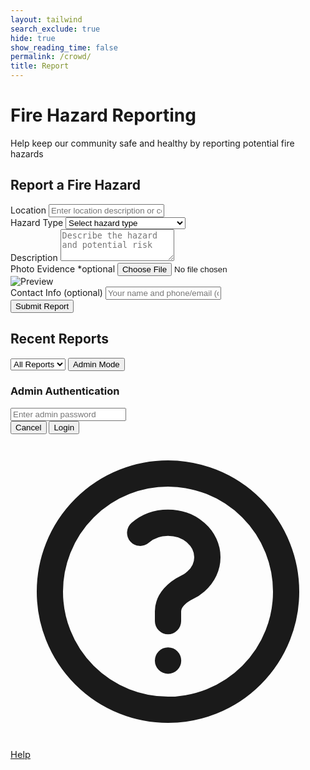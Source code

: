 ```yaml
---
layout: tailwind
search_exclude: true
hide: true
show_reading_time: false
permalink: /crowd/
title: Report
---
```


<div class="min-h-screen bg-gray-100 text-gray-900 py-8 px-4">
  <div class="max-w-4xl mx-auto">
    <div class="mb-8 text-center">
      <h1 class="text-3xl font-bold text-red-600">Fire Hazard Reporting</h1>
      <p class="mt-2 text-gray-600">Help keep our community safe and healthy by reporting potential fire hazards</p>
    </div>
    <div class="bg-white rounded-lg shadow-md p-6 mb-8">
      <h2 class="text-xl font-semibold mb-4">Report a Fire Hazard</h2>
      <form id="reportForm" class="space-y-4">
        <div>
          <label for="location" class="block text-sm font-medium text-gray-700 mb-1">Location</label>
          <input type="text" id="location" class="w-full px-3 py-2 border border-gray-300 rounded-md" placeholder="Enter location description or coordinates" required>
        </div>
        <div>
          <label for="hazardType" class="block text-sm font-medium text-gray-700 mb-1">Hazard Type</label>
          <select id="hazardType" class="w-full px-3 py-2 border border-gray-300 rounded-md" required>
            <option value="">Select hazard type</option>
            <option value="Unattended Campfire">Unattended Campfire</option>
            <option value="Burning Debris">Burning Debris</option>
            <option value="Discarded Cigarette">Discarded Cigarette</option>
            <option value="Lightning Strike">Lightning Strike</option>
            <option value="Other">Other (specify in description)</option>
          </select>
        </div>
        <div>
          <label for="description" class="block text-sm font-medium text-gray-700 mb-1">Description</label>
          <textarea id="description" rows="3" class="w-full px-3 py-2 border border-gray-300 rounded-md" placeholder="Describe the hazard and potential risk" required></textarea>
        </div>
        <div>
          <label for="photoUpload" class="block text-sm font-medium text-gray-700 mb-1">Photo Evidence <span class="text-green-500">*optional</span></label>
          <input type="file" id="photoUpload" class="w-full" accept="image/*">
          <div id="imagePreview" class="mt-2 hidden">
            <img id="previewImg" class="h-40 object-cover rounded" alt="Preview">
          </div>
        </div>
        <div>
          <label for="contactInfo" class="block text-sm font-medium text-gray-700 mb-1">Contact Info (optional)</label>
          <input type="text" id="contactInfo" class="w-full px-3 py-2 border border-gray-300 rounded-md" placeholder="Your name and phone/email (optional)">
        </div>
        <div>
          <button type="submit" class="w-full bg-red-600 hover:bg-red-700 text-white font-medium py-2 px-4 rounded-md transition">
            Submit Report
          </button>
        </div>
      </form>
    </div>
    <div class="flex justify-between items-center mb-4">
      <h2 class="text-xl font-semibold">Recent Reports</h2>
      <div class="flex space-x-2">
        <select id="filterStatus" class="px-3 py-1 border border-gray-300 rounded-md text-sm">
          <option value="all">All Reports</option>
          <option value="pending">Pending</option>
          <option value="verified">Verified</option>
          <option value="resolved">Resolved</option>
        </select>
        <button id="adminModeToggle" class="px-3 py-1 border border-gray-300 rounded-md text-sm bg-gray-200 hover:bg-gray-300">
          Admin Mode
        </button>
      </div>
    </div>
    <div id="reportsList" class="space-y-4">
      <!-- Reports will be inserted here by JavaScript -->
    </div>
    <div id="adminModal" class="fixed inset-0 bg-black bg-opacity-50 flex items-center justify-center hidden">
      <div class="bg-white rounded-lg p-6 max-w-md w-full">
        <h3 class="text-lg font-semibold mb-4">Admin Authentication</h3>
        <input type="password" id="adminPassword" class="w-full px-3 py-2 border border-gray-300 rounded-md mb-4" placeholder="Enter admin password">
        <div class="flex justify-end space-x-2">
          <button id="cancelAdminAuth" class="px-4 py-2 border border-gray-300 rounded-md hover:bg-gray-100">Cancel</button>
          <button id="confirmAdminAuth" class="px-4 py-2 bg-blue-600 text-white rounded-md hover:bg-blue-700">Login</button>
        </div>
      </div>
    </div>
  </div>
</div>

<script type="module">
  // Import configuration
  import { pythonURI, fetchOptions } from '/QcommVNE_Frontend/assets/js/api/config.js';

  // Initialize variables
  let db_reports = [];
  let dataLoaded = false;

  // Fetch reports from the database
  async function fetchReports() {
    try {
      const response = await fetch(`${pythonURI}/api/emails`, fetchOptions);
      if (!response.ok) {
        throw new Error('Failed to fetch reports: ' + response.statusText);
      }

      const reports = await response.json();
      console.log("API response:", reports);

      // Clear existing reports before adding new ones
      db_reports = [];

      // Process reports from the API
      if (reports && reports.length > 0) {
        reports.forEach(report => {
          const newReport = {
            id: report.id,
            location: report.location || "Unknown Location",
            hazardType: report.hazard_type || "Unspecified Hazard",
            description: report.description || "No description provided",
            photoUrl: 'https://media.istockphoto.com/id/587213412/photo/smoking-cigarette-on-black-background.jpg?s=612x612&w=0&k=20&c=OYsuZU-1InoPZaissXB1MJ4HdASwhqq-5NO3SC2q8TM=',
            timestamp: report.date || new Date().toISOString(),
            status: report.status || "pending",
            contactInfo: report.email_id || ""
          };

          db_reports.unshift(newReport);
        });
      }

      dataLoaded = true;
      console.log("DB reports after loading:", db_reports);
      console.log("DB reports info after loading:", typeof db_reports[0]);

      return db_reports;
    } catch (error) {
      console.error("Error fetching reports:", error);
      return [];
    }
  }

  // UI elements
  let isAdminMode = false;
  const ADMIN_PASSWORD = "fireadmin123"; // admin feature is temporary - will integrate with login base later

  const reportForm = document.getElementById('reportForm');
  const photoUpload = document.getElementById('photoUpload');
  const imagePreview = document.getElementById('imagePreview');
  const previewImg = document.getElementById('previewImg');
  const reportsList = document.getElementById('reportsList');
  const filterStatus = document.getElementById('filterStatus');
  const adminModeToggle = document.getElementById('adminModeToggle');
  const adminModal = document.getElementById('adminModal');
  const adminPassword = document.getElementById('adminPassword');
  const confirmAdminAuth = document.getElementById('confirmAdminAuth');
  const cancelAdminAuth = document.getElementById('cancelAdminAuth');

  // Initialize application when DOM is loaded
  document.addEventListener('DOMContentLoaded', async function() {
    await loadInitialData();
    setupEventListeners();
  });

  // Load initial data
  async function loadInitialData() {
    await fetchReports();
    renderReports();
  }

  // Setup all event listeners
  function setupEventListeners() {
    // Photo upload preview
    photoUpload.addEventListener('change', function(e) {
      const file = e.target.files[0];
      if (file) {
        const reader = new FileReader();
        reader.onload = function(event) {
          previewImg.src = event.target.result;
          imagePreview.classList.remove('hidden');
        };
        reader.readAsDataURL(file);
      } else {
        imagePreview.classList.add('hidden');
      }
    });

    // Form submission
    reportForm.addEventListener('submit', function(e) {
      e.preventDefault();
      submitReport();
    });

    // Filter change
    filterStatus.addEventListener('change', function() {
      renderReports();
    });

    // Admin mode toggle
    adminModeToggle.addEventListener('click', function() {
      if (isAdminMode) {
        isAdminMode = false;
        adminModeToggle.classList.remove('bg-blue-600', 'text-white');
        adminModeToggle.classList.add('bg-gray-200');
        adminModeToggle.textContent = 'Admin Mode';
        renderReports();
      } else {
        adminModal.classList.remove('hidden');
      }
    });

    // Admin authentication
    confirmAdminAuth.addEventListener('click', function() {
      if (adminPassword.value === ADMIN_PASSWORD) {
        isAdminMode = true;
        adminModal.classList.add('hidden');
        adminModeToggle.classList.remove('bg-gray-200');
        adminModeToggle.classList.add('bg-blue-600', 'text-white');
        adminModeToggle.textContent = 'Exit Admin Mode';
        renderReports();
      } else {
        alert('Invalid password');
      }
    });

    cancelAdminAuth.addEventListener('click', function() {
      adminModal.classList.add('hidden');
    });
  }

  // Submit a new report
  async function submitReport() {
    // Get form values
    const timestamp = new Date().toISOString();
    const contactInfo = document.getElementById('contactInfo').value;
    const description = document.getElementById('description').value;
    const hazardType = document.getElementById('hazardType').value;
    const location = document.getElementById('location').value;
    
    try {
      // Send report to backend
      const response = await fetch(`${pythonURI}/api/email`, {
        method: 'POST',
        headers: {
          'Content-Type': 'application/json'
        },
        credentials: 'include',
        body: JSON.stringify({
          "date": timestamp, 
          "email_id": contactInfo, 
          "subject": "FIRE", 
          "sender": contactInfo, 
          "description": description, 
          "hazard_type": hazardType, 
          "location": location
        })
      });

      if (!response.ok) {
        throw new Error('Failed to submit report');
      }

      // Add report to local array so we don't need to refetch
      const newReport = {
        id: db_reports.length > 0 ? Math.max(...db_reports.map(r => r.id)) + 1 : 1,
        location: location,
        hazardType: hazardType,
        description: description,
        photoUrl: previewImg.src || "/api/placeholder/400/300",
        timestamp: timestamp,
        status: "pending",
        contactInfo: contactInfo
      };

      // Add to local data
      db_reports.unshift(newReport);
      
      // Reset form
      reportForm.reset();
      imagePreview.classList.add('hidden');

      // Render updated reports
      renderReports();
      
      // Show confirmation
      alert('Report submitted successfully!');
    } catch (error) {
      console.error("Error submitting report:", error);
      alert('Failed to submit report. Please try again.');
    }
  }

  // Render reports based on filter
  function renderReports() {
    // Clear the reports list
    reportsList.innerHTML = '';

    // If no data is loaded yet, show loading message
    if (db_reports.length === 0) {
      reportsList.innerHTML = '<div class="text-center p-8 text-gray-500">No reports available</div>';
      return;
    }

    // Apply filtering
    const statusFilter = filterStatus.value;
    const filteredReports = statusFilter === 'all' 
      ? db_reports
      : db_reports.filter(report => report.status === statusFilter);

    // Check if we have any reports after filtering
    if (filteredReports.length === 0) {
      reportsList.innerHTML = '<div class="text-center p-8 text-gray-500">No reports match the selected filter</div>';
      return;
    }

    // Render each report
    filteredReports.forEach(report => {
      const reportEl = document.createElement('div');
      reportEl.className = 'bg-white rounded-lg shadow-md overflow-hidden';

      // Determine status styling
      let statusColor = 'bg-yellow-500';
      if (report.status === 'verified') statusColor = 'bg-blue-500';
      if (report.status === 'resolved') statusColor = 'bg-green-500';

      // Create report HTML
      reportEl.innerHTML = `
        <div class="md:flex">
          <div class="md:flex-shrink-0">
            <img class="h-48 w-full object-cover md:w-48" src="${report.photoUrl}" alt="Report image">
          </div>
          <div class="p-4 flex-grow">
            <div class="flex justify-between items-start">
              <div>
                <p class="text-sm font-medium text-gray-600">${new Date(report.timestamp).toLocaleString()}</p>
                <h3 class="text-xl font-semibold mt-1">${report.hazardType}</h3>
                <p class="mt-1 text-gray-900 font-medium">${report.location}</p>
              </div>
              <span class="px-2 py-1 text-xs font-bold uppercase rounded text-white ${statusColor}">
                ${report.status}
              </span>
            </div>
            <p class="mt-3 text-gray-700">${report.description}</p>
            ${report.contactInfo ? `<p class="mt-2 text-sm text-gray-600">Reported by: ${report.contactInfo}</p>` : ''}

            ${isAdminMode ? `
              <div class="mt-4 flex space-x-2">
                <button class="verify-btn px-3 py-1 bg-blue-100 text-blue-700 rounded-md text-sm hover:bg-blue-200" data-id="${report.id}">
                  Mark Verified
                </button>
                <button class="resolve-btn px-3 py-1 bg-green-100 text-green-700 rounded-md text-sm hover:bg-green-200" data-id="${report.id}">
                  Mark Resolved
                </button>
                <button class="delete-btn px-3 py-1 bg-red-100 text-red-700 rounded-md text-sm hover:bg-red-200" data-id="${report.id}">
                  Delete
                </button>
              </div>
            ` : ''}
          </div>
        </div>
      `;

      reportsList.appendChild(reportEl);
    });

    // Add event listeners to admin buttons if in admin mode
    if (isAdminMode) {
      document.querySelectorAll('.verify-btn').forEach(btn => {
        btn.addEventListener('click', function() {
          const id = parseInt(this.getAttribute('data-id'));
          updateReportStatus(id, 'verified');
        });
      });

      document.querySelectorAll('.resolve-btn').forEach(btn => {
        btn.addEventListener('click', function() {
          const id = parseInt(this.getAttribute('data-id'));
          updateReportStatus(id, 'resolved');
        });
      });

      document.querySelectorAll('.delete-btn').forEach(btn => {
        btn.addEventListener('click', function() {
          const id = parseInt(this.getAttribute('data-id'));
          deleteReport(id);
        });
      });
    }
  }

  // Update report status
  async function updateReportStatus(id, status) {
    const report = db_reports.find(r => r.id === id);
    if (report) {
      try {
        // In a real implementation, you would update the status in the backend here
        // await fetch(`${pythonURI}/api/emails/${id}/status`, {
        //   method: 'PUT',
        //   headers: {
        //     'Content-Type': 'application/json'
        //   },
        //   credentials: 'include',
        //   body: JSON.stringify({ status: status })
        // });

        // Update local data
        report.status = status;
        renderReports();
      } catch (error) {
        console.error("Error updating report status:", error);
        alert('Failed to update report status. Please try again.');
      }
    }
  }

  // Delete a report
  async function deleteReport(id) {
    if (confirm('Are you sure you want to delete this report?')) {
      try {
        // In a real implementation, you would delete the report in the backend here
        // await fetch(`${pythonURI}/api/emails/${id}`, {
        //   method: 'DELETE',
        //   credentials: 'include'
        // });

        // Update local data
        db_reports = db_reports.filter(r => r.id !== id);
        renderReports();
      } catch (error) {
        console.error("Error deleting report:", error);
        alert('Failed to delete report. Please try again.');
      }
    }
  }
</script>

<a href="/QcommVNE_Frontend/help/" class="fixed bottom-4 right-4 bg-green-600 text-white rounded-full p-3 shadow-lg hover:bg-green-700 transition duration-200 flex items-center justify-center" title="Help Center" style="font-size:1.05em;">
    <svg xmlns="http://www.w3.org/2000/svg" class="h-6 w-6" fill="none" viewBox="0 0 24 24" stroke="currentColor">
    <path stroke-linecap="round" stroke-linejoin="round" stroke-width="2" d="M9.879 7.519c1.171-1.025 3.071-1.025 4.242 0 1.172 1.025 1.172 2.687 0 3.712-.203.179-.43.326-.67.442-.745.361-1.45.999-1.45 1.827v.75M21 12a9 9 0 11-18 0 9 9 0 0118 0zm-9 5.25h.008v.008H12v-.008z"/>
    </svg>
    <span class="ml-1 font-medium">Help</span>
  </a>